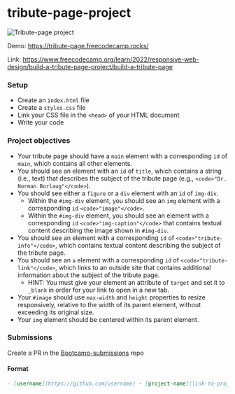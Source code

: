 # tribute-page-project
![Tribute-page project](https://github.com/codeskills-dev/bootcamp-starter/assets/67395687/295ee44b-7f49-4ef3-bcdc-ebc789c8684a)

Demo: https://tribute-page.freecodecamp.rocks/

Link: https://www.freecodecamp.org/learn/2022/responsive-web-design/build-a-tribute-page-project/build-a-tribute-page

### Setup

- Create an `index.html` file
- Create a `styles.css` file
- Link your CSS file in the `<head>` of your HTML document
- Write your code

### Project objectives

- Your tribute page should have a `main` element with a corresponding `id` of `main`, which contains all other elements.
- You should see an element with an `id` of `title`, which contains a string (i.e., text) that describes the subject of the tribute page (e.g., `<code>"Dr. Norman Borlaug"</code>`).
- You should see either a `figure` or a `div` element with an `id` of `img-div`.
  - Within the `#img-div` element, you should see an `img` element with a corresponding `id` `<code>"image"</code>`.
  - Within the `#img-div` element, you should see an element with a corresponding `id` `<code>"img-caption"</code>` that contains textual content describing the image shown in `#img-div`.
- You should see an element with a corresponding `id` of `<code>"tribute-info"</code>`, which contains textual content describing the subject of the tribute page.
- You should see an `a` element with a corresponding `id` of `<code>"tribute-link"</code>`, which links to an outside site that contains additional information about the subject of the tribute page.
  - HINT: You must give your element an attribute of `target` and set it to `_blank` in order for your link to open in a new tab.
- Your `#image` should use `max-width` and `height` properties to resize responsively, relative to the width of its parent element, without exceeding its original size.
- Your `img` element should be centered within its parent element.

### Submissions

Create a PR in the [Bootcamp-submissions](https://github.com/codeskills-dev/bootcamp-submissions) repo

#### Format

```md
- [username](https://github.com/username) - [project-name](link-to-project-branch)
```
